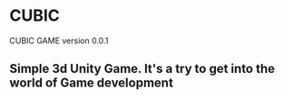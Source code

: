 # CUBIC
 CUBIC GAME version 0.0.1
 

 <!--IT'S A READE ME FOR CONVENINCE  -->

 ## Simple 3d Unity Game. It's a try to get into the world of Game development

 ###
